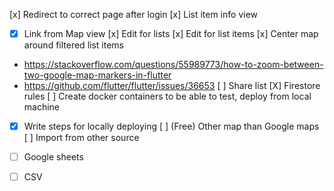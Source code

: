 
[x] Redirect to correct page after login
[x] List item info view
 - [x] Link from Map view 
[x] Edit for lists
[x] Edit for list items
[x] Center map around filtered list items
 - https://stackoverflow.com/questions/55989773/how-to-zoom-between-two-google-map-markers-in-flutter
 - https://github.com/flutter/flutter/issues/36653
[ ] Share list
[X] Firestore rules
[ ] Create docker containers to be able to test, deploy from local machine
 - [x] Write steps for locally deploying
[ ] (Free) Other map than Google maps
[ ] Import from other source
 - [ ] Google sheets
 - [ ] CSV


